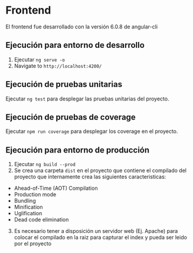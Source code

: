 # Frontend

El frontend fue desarrollado con la versión 6.0.8 de angular-cli

## Ejecución para entorno de desarrollo

1. Ejecutar `ng serve -o`
2. Navigate to `http://localhost:4200/`

## Ejecución de pruebas unitarias

Ejecutar `ng test` para desplegar las pruebas unitarias del proyecto.

## Ejecución de pruebas de coverage

Ejecutar `npm run coverage` para desplegar los coverage en el proyecto.

## Ejecución para entorno de producción

1. Ejecutar `ng build --prod`
2. Se crea una carpeta `dist` en el proyecto que contiene el compilado del proyecto que internamente
crea las siguientes caracteristicas:
  
  - Ahead-of-Time (AOT) Compilation
  - Production mode
  - Bundling
  - Minification
  - Uglification
  - Dead code elimination
  
3. Es necesario tener a disposición un servidor web (Ej. Apache) para colocar el compilado en la raiz para
capturar el index y pueda ser leido por el proyecto
